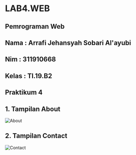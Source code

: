 # LAB4.WEB
## Pemrograman Web
## Nama : Arrafi Jehansyah Sobari Al'ayubi
## Nim : 311910668
## Kelas : TI.19.B2
## Praktikum 4

## 1. Tampilan About
![About](https://user-images.githubusercontent.com/81984937/115267982-fd64ad80-a163-11eb-8dae-b82e22790b2f.PNG)

## 2. Tampilan Contact
![Contact](https://user-images.githubusercontent.com/81984937/115268060-0e152380-a164-11eb-9b79-52b1b91da665.PNG)
